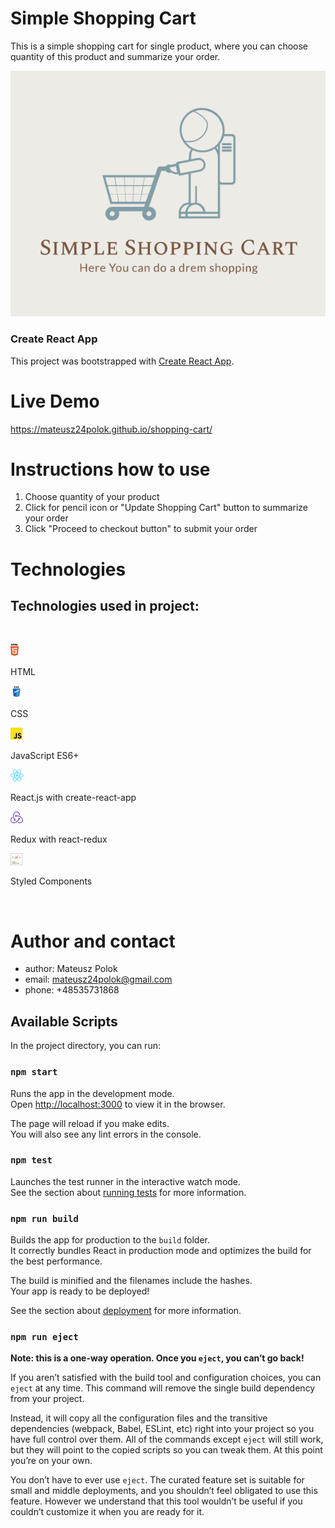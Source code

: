 # Simple Shopping Cart

This is a simple shopping cart for single product, where you can choose quantity of this product and summarize your order.

![Logo](public/appLogo.png)

### Create React App
This project was bootstrapped with [Create React App](https://github.com/facebook/create-react-app).

# Live Demo
https://mateusz24polok.github.io/shopping-cart/

# Instructions how to use
1. Choose quantity of your product
2. Click for pencil icon or "Update Shopping Cart" button to summarize your order 
3. Click "Proceed to checkout button" to submit your order

<!-- ![SampleGIF](place for sample gif) -->

# Technologies
## Technologies used in project:

<br>

![HTML Icon](readmeImages/html.png)

 HTML

![CSS Icon](readmeImages/css.png)

 CSS

![JavaScript Icon](readmeImages/js.png)

 JavaScript ES6+

![React JS Icon](readmeImages/react.png) 

React.js with create-react-app

![Redux Icon](readmeImages/redux.png)

 Redux with react-redux

![Styled Components Icon](readmeImages/styled-components.png)

 Styled Components

<br>

# Author and contact
- author: Mateusz Polok
- email: mateusz24polok@gmail.com
- phone: +48535731868

## Available Scripts

In the project directory, you can run:

### `npm start`

Runs the app in the development mode.\
Open [http://localhost:3000](http://localhost:3000) to view it in the browser.

The page will reload if you make edits.\
You will also see any lint errors in the console.

### `npm test`

Launches the test runner in the interactive watch mode.\
See the section about [running tests](https://facebook.github.io/create-react-app/docs/running-tests) for more information.

### `npm run build`

Builds the app for production to the `build` folder.\
It correctly bundles React in production mode and optimizes the build for the best performance.

The build is minified and the filenames include the hashes.\
Your app is ready to be deployed!

See the section about [deployment](https://facebook.github.io/create-react-app/docs/deployment) for more information.

### `npm run eject`

**Note: this is a one-way operation. Once you `eject`, you can’t go back!**

If you aren’t satisfied with the build tool and configuration choices, you can `eject` at any time. This command will remove the single build dependency from your project.

Instead, it will copy all the configuration files and the transitive dependencies (webpack, Babel, ESLint, etc) right into your project so you have full control over them. All of the commands except `eject` will still work, but they will point to the copied scripts so you can tweak them. At this point you’re on your own.

You don’t have to ever use `eject`. The curated feature set is suitable for small and middle deployments, and you shouldn’t feel obligated to use this feature. However we understand that this tool wouldn’t be useful if you couldn’t customize it when you are ready for it.